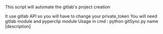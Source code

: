 This script will automate the gitlab's project creation

It use gitlab API so you will have to change your private_token
You will need gitlab module and pyperclip module
Usage in cmd : python gitSync.py name [description]


